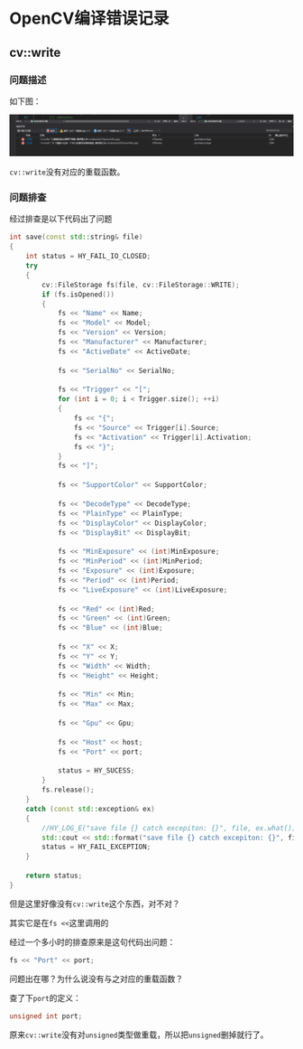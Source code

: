 # OpenCV编译错误记录

## cv::write

### 问题描述

如下图：

![](asset/cv_write_error.png)

`cv::write`没有对应的重载函数。

### 问题排查

经过排查是以下代码出了问题

```cpp
int save(const std::string& file)
{
	int status = HY_FAIL_IO_CLOSED;
	try
	{
		cv::FileStorage fs(file, cv::FileStorage::WRITE);
		if (fs.isOpened())
		{
			fs << "Name" << Name;
			fs << "Model" << Model;
			fs << "Version" << Version;
			fs << "Manufacturer" << Manufacturer;
			fs << "ActiveDate" << ActiveDate;
			
			fs << "SerialNo" << SerialNo;
			
			fs << "Trigger" << "[";
			for (int i = 0; i < Trigger.size(); ++i)
			{
				fs << "{";
				fs << "Source" << Trigger[i].Source;
				fs << "Activation" << Trigger[i].Activation;
				fs << "}";
			}
			fs << "]";
			
			fs << "SupportColor" << SupportColor;
			
			fs << "DecodeType" << DecodeType;
			fs << "PlainType" << PlainType;
			fs << "DisplayColor" << DisplayColor;
			fs << "DisplayBit" << DisplayBit;

			fs << "MinExposure" << (int)MinExposure;
			fs << "MinPeriod" << (int)MinPeriod;
			fs << "Exposure" << (int)Exposure;
			fs << "Period" << (int)Period;
			fs << "LiveExposure" << (int)LiveExposure;
			
			fs << "Red" << (int)Red;
			fs << "Green" << (int)Green;
			fs << "Blue" << (int)Blue;
			
			fs << "X" << X;
			fs << "Y" << Y;
			fs << "Width" << Width;
			fs << "Height" << Height;
			
			fs << "Min" << Min;
			fs << "Max" << Max;
			
			fs << "Gpu" << Gpu;
			
            fs << "Host" << host;
            fs << "Port" << port;

			status = HY_SUCESS;
		}
		fs.release();
	}
	catch (const std::exception& ex)
	{
		//HY_LOG_E("save file {} catch excepiton: {}", file, ex.what());
		std::cout << std::format("save file {} catch excepiton: {}", file, ex.what());
		status = HY_FAIL_EXCEPTION;
	}

	return status;
}
```

但是这里好像没有`cv::write`这个东西，对不对？

其实它是在`fs <<`这里调用的

经过一个多小时的排查原来是这句代码出问题：

```cpp
fs << "Port" << port;
```

问题出在哪？为什么说没有与之对应的重载函数？

查了下`port`的定义：

```cpp
unsigned int port;
```

原来`cv::write`没有对`unsigned`类型做重载，所以把`unsigned`删掉就行了。
